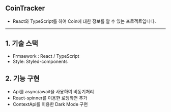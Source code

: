 ## CoinTracker

- React와 TypeScript를 하여 Coin에 대한 정보를 알 수 있는 프로젝트입니다.

---

## 1. 기술 스택

- Frmaework : React / TypeScript
- Style: Styled-components

## 2. 기능 구현

- Api를 async/await을 사용하여 비동기처리
- React-spinner를 이용한 로딩화면 추가
- ContextApi를 이용한 Dark Mode 구현
